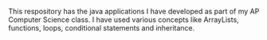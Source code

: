 This respository has the java applications I have developed as part of my AP Computer Science class. 
I have used various concepts like ArrayLists, functions, loops, conditional statements and inheritance.
